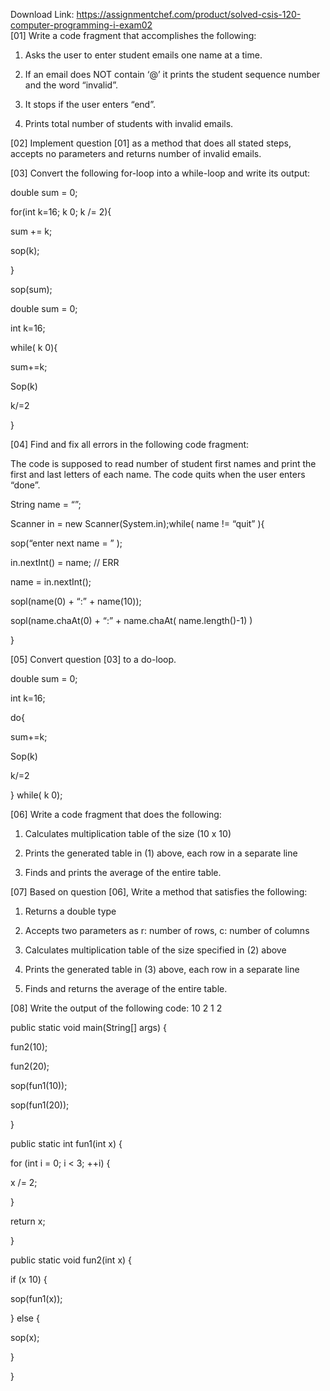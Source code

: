 Download Link: https://assignmentchef.com/product/solved-csis-120-computer-programming-i-exam02
<br>
[01] Write a code fragment that accomplishes the following:

1) Asks the user to enter student emails one name at a time.

2) If an email does NOT contain ‘@’ it prints the student sequence number and the word “invalid”.

3) It stops if the user enters “end”.

4) Prints total number of students with invalid emails.

[02] Implement question [01] as a method that does all stated steps, accepts no parameters and returns number of invalid emails.

[03] Convert the following for-loop into a while-loop and write its output:

double sum = 0;

for(int k=16; k 0; k /= 2){

sum += k;

sop(k);

}

sop(sum);

double sum = 0;

int k=16;

while( k 0){

sum+=k;

Sop(k)

k/=2

}

[04] Find and fix all errors in the following code fragment:

The code is supposed to read number of student first names and print the first and last letters of each name. The code quits when the user enters “done”.

String name = “”;

Scanner in = new Scanner(System.in);while( name != “quit” ){

sop(“enter next name = ” );

in.nextInt() = name; // ERR

name = in.nextInt();

sopl(name(0) + “:” + name(10));

sopl(name.chaAt(0) + “:” + name.chaAt( name.length()-1) )

}

[05]  Convert question [03] to a do-loop.

double sum = 0;

int k=16;

do{

sum+=k;

Sop(k)

k/=2

} while( k 0);

[06]  Write a code fragment that does the following:

1) Calculates multiplication table of the size (10 x 10)

2) Prints the generated table in (1) above, each row in a separate line

3) Finds and prints the average of the entire table.

[07]  Based on question [06], Write a method that satisfies the following:

1) Returns a double type

2) Accepts two parameters as r: number of rows, c: number of columns

3) Calculates multiplication table of the size specified in (2) above

4) Prints the generated table in (3) above, each row in a separate line

5) Finds and returns the average of the entire table.

[08] Write the output of the following code:  10 2 1 2

public static void main(String[] args) {

fun2(10);

fun2(20);

sop(fun1(10));

sop(fun1(20));

}

public static int fun1(int x) {

for (int i = 0; i &lt; 3; ++i) {

x /= 2;

}

return x;

}

public static void fun2(int x) {

if (x 10) {

sop(fun1(x));

} else {

sop(x);

}

}